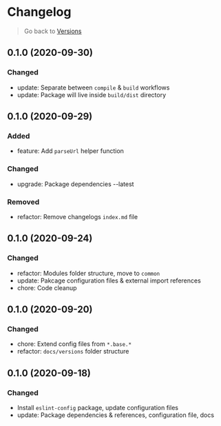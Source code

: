 # Changelog

> Go back to [Versions](../index.md#010-2020-10-01)

## 0.1.0 (2020-09-30)

### Changed

- update: Separate between `compile` & `build` workflows
- update: Package will live inside `build/dist` directory

## 0.1.0 (2020-09-29)

### Added

- feature: Add `parseUrl` helper function

### Changed

- upgrade: Package dependencies --latest

### Removed

- refactor: Remove changelogs `index.md` file

## 0.1.0 (2020-09-24)

### Changed

- refactor: Modules folder structure, move to `common`
- update: Pakcage configuration files & external import references
- chore: Code cleanup

## 0.1.0 (2020-09-20)

### Changed

- chore: Extend config files from `*.base.*`
- refactor: `docs/versions` folder structure

## 0.1.0 (2020-09-18)

### Changed

- Install `eslint-config` package, update configuration files
- update: Package dependencies & references, configuration file, docs
